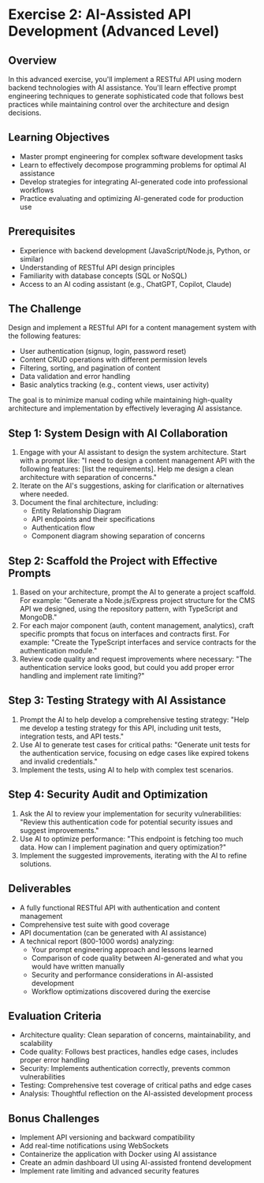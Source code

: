 # Exercise 2: AI-Assisted API Development (Advanced Level)

## Overview

In this advanced exercise, you'll implement a RESTful API using modern backend technologies with AI assistance. You'll learn effective prompt engineering techniques to generate sophisticated code that follows best practices while maintaining control over the architecture and design decisions.

## Learning Objectives

- Master prompt engineering for complex software development tasks
- Learn to effectively decompose programming problems for optimal AI assistance
- Develop strategies for integrating AI-generated code into professional workflows
- Practice evaluating and optimizing AI-generated code for production use

## Prerequisites

- Experience with backend development (JavaScript/Node.js, Python, or similar)
- Understanding of RESTful API design principles
- Familiarity with database concepts (SQL or NoSQL)
- Access to an AI coding assistant (e.g., ChatGPT, Copilot, Claude)

## The Challenge

Design and implement a RESTful API for a content management system with the following features:
- User authentication (signup, login, password reset)
- Content CRUD operations with different permission levels
- Filtering, sorting, and pagination of content
- Data validation and error handling
- Basic analytics tracking (e.g., content views, user activity)

The goal is to minimize manual coding while maintaining high-quality architecture and implementation by effectively leveraging AI assistance.

## Step 1: System Design with AI Collaboration

1. Engage with your AI assistant to design the system architecture. Start with a prompt like: "I need to design a content management API with the following features: [list the requirements]. Help me design a clean architecture with separation of concerns."
2. Iterate on the AI's suggestions, asking for clarification or alternatives where needed.
3. Document the final architecture, including:
   - Entity Relationship Diagram
   - API endpoints and their specifications
   - Authentication flow
   - Component diagram showing separation of concerns

## Step 2: Scaffold the Project with Effective Prompts

1. Based on your architecture, prompt the AI to generate a project scaffold. For example: "Generate a Node.js/Express project structure for the CMS API we designed, using the repository pattern, with TypeScript and MongoDB."
2. For each major component (auth, content management, analytics), craft specific prompts that focus on interfaces and contracts first. For example: "Create the TypeScript interfaces and service contracts for the authentication module."
3. Review code quality and request improvements where necessary: "The authentication service looks good, but could you add proper error handling and implement rate limiting?"

## Step 3: Testing Strategy with AI Assistance

1. Prompt the AI to help develop a comprehensive testing strategy: "Help me develop a testing strategy for this API, including unit tests, integration tests, and API tests."
2. Use AI to generate test cases for critical paths: "Generate unit tests for the authentication service, focusing on edge cases like expired tokens and invalid credentials."
3. Implement the tests, using AI to help with complex test scenarios.

## Step 4: Security Audit and Optimization

1. Ask the AI to review your implementation for security vulnerabilities: "Review this authentication code for potential security issues and suggest improvements."
2. Use AI to optimize performance: "This endpoint is fetching too much data. How can I implement pagination and query optimization?"
3. Implement the suggested improvements, iterating with the AI to refine solutions.

## Deliverables

- A fully functional RESTful API with authentication and content management
- Comprehensive test suite with good coverage
- API documentation (can be generated with AI assistance)
- A technical report (800-1000 words) analyzing:
  - Your prompt engineering approach and lessons learned
  - Comparison of code quality between AI-generated and what you would have written manually
  - Security and performance considerations in AI-assisted development
  - Workflow optimizations discovered during the exercise

## Evaluation Criteria

- Architecture quality: Clean separation of concerns, maintainability, and scalability
- Code quality: Follows best practices, handles edge cases, includes proper error handling
- Security: Implements authentication correctly, prevents common vulnerabilities
- Testing: Comprehensive test coverage of critical paths and edge cases
- Analysis: Thoughtful reflection on the AI-assisted development process

## Bonus Challenges

- Implement API versioning and backward compatibility
- Add real-time notifications using WebSockets
- Containerize the application with Docker using AI assistance
- Create an admin dashboard UI using AI-assisted frontend development
- Implement rate limiting and advanced security features

